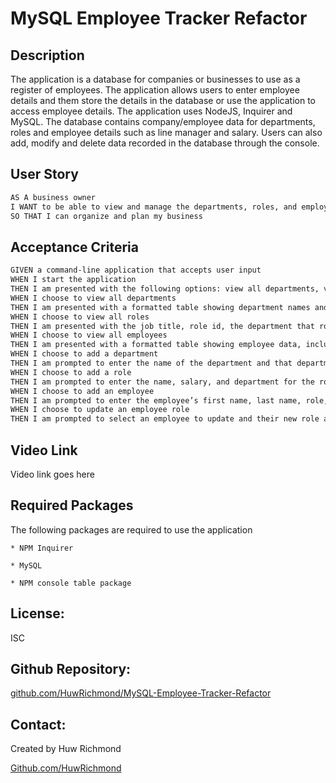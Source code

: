 # MySQL Employee Tracker Refactor

## Description

The application is a database for companies or businesses to use as a register of employees. The application allows users to enter employee details and them store the details in the database or use the application to access employee details. The application uses NodeJS, Inquirer and MySQL. The database contains company/employee data for departments, roles and employee details such as line manager and salary. Users can also add, modify and delete data recorded in the database through the console.

## User Story

```md
AS A business owner
I WANT to be able to view and manage the departments, roles, and employees in my company
SO THAT I can organize and plan my business
```

## Acceptance Criteria

```md
GIVEN a command-line application that accepts user input
WHEN I start the application
THEN I am presented with the following options: view all departments, view all roles, view all employees, add a department, add a role, add an employee, and update an employee role
WHEN I choose to view all departments
THEN I am presented with a formatted table showing department names and department ids
WHEN I choose to view all roles
THEN I am presented with the job title, role id, the department that role belongs to, and the salary for that role
WHEN I choose to view all employees
THEN I am presented with a formatted table showing employee data, including employee ids, first names, last names, job titles, departments, salaries, and managers that the employees report to
WHEN I choose to add a department
THEN I am prompted to enter the name of the department and that department is added to the database
WHEN I choose to add a role
THEN I am prompted to enter the name, salary, and department for the role and that role is added to the database
WHEN I choose to add an employee
THEN I am prompted to enter the employee’s first name, last name, role, and manager, and that employee is added to the database
WHEN I choose to update an employee role
THEN I am prompted to select an employee to update and their new role and this information is updated in the database 
```

## Video Link

Video link goes here

## Required Packages

The following packages are required to use the application

    * NPM Inquirer

    * MySQL

    * NPM console table package

## License: 
   
   ISC

## Github Repository:
 [github.com/HuwRichmond/MySQL-Employee-Tracker-Refactor](https://github.com/HuwRichmond/MySQL-Employee-Tracker-Refactor)

## Contact:

Created by Huw Richmond

[Github.com/HuwRichmond](https://github.com/HuwRichmond)


